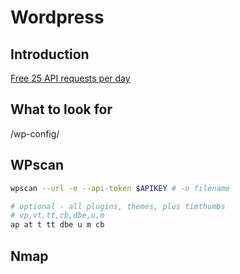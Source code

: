 # Wordpress 

## Introduction
[Free 25 API requests per day](https://wpscan.com/pricing)

## What to look for
/wp-config/

## WPscan

```bash
wpscan --url -e --api-token $APIKEY # -o filename
```

```bash
# optional - all plugins, themes, plus timthumbs
# vp,vt,tt,cb,dbe,u,m
ap at t tt dbe u m cb
```

## Nmap 